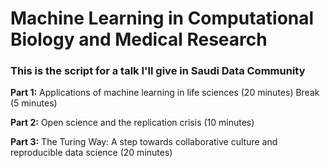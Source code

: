 # Machine Learning in Computational Biology and Medical Research

### This is the script for a talk I'll give in Saudi Data Community

**Part 1:** Applications of machine learning in life sciences (20 minutes)
Break (5 minutes)

**Part 2:** Open science and the replication crisis (10 minutes)

**Part 3:** The Turing Way: A step towards collaborative culture and reproducible data science (20 minutes)


